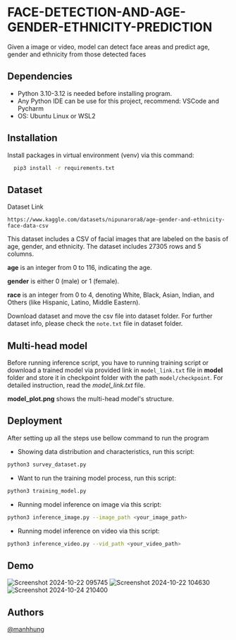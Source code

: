 # FACE-DETECTION-AND-AGE-GENDER-ETHNICITY-PREDICTION
Given a image or video, model can detect face areas and predict age, gender and ethnicity from those detected faces

## Dependencies

* Python 3.10-3.12 is needed before installing program.
* Any Python IDE can be use for this project, recommend: VSCode and Pycharm
* OS: Ubuntu Linux or WSL2

## Installation

Install packages in virtual environment (venv) via this command:

```bash
  pip3 install -r requirements.txt
```

## Dataset

Dataset Link
```
https://www.kaggle.com/datasets/nipunarora8/age-gender-and-ethnicity-face-data-csv
```
This dataset includes a CSV of facial images that are labeled on the basis of age, gender, and ethnicity. The dataset includes 27305 rows and 5 columns.

**age** is an integer from 0 to 116, indicating the age.

**gender** is either 0 (male) or 1 (female).

**race** is an integer from 0 to 4, denoting White, Black, Asian, Indian, and Others (like Hispanic, Latino, Middle Eastern).

Download dataset and move the csv file into dataset folder. For further dataset info, please check the ``` note.txt ``` file in dataset folder.

## Multi-head model
Before running inference script, you have to running training script or download a trained model via provided link in ```model_link.txt``` file in **model** folder and store it in checkpoint folder with the path ```model/checkpoint```. For detailed instruction, read the *model_link.txt* file.

**model_plot.png** shows the multi-head model's structure.

## Deployment

After setting up all the steps use bellow command to run the program
* Showing data distribution and characteristics, run this script:
```bash
python3 survey_dataset.py
```

* Want to run the training model process, run this script: 
```bash
python3 training_model.py
```
* Running model inference on image via this script:
```bash
python3 inference_image.py --image_path <your_image_path>
```

* Running model inference on video via this script:
```bash
python3 inference_video.py --vid_path <your_video_path>
```

## Demo
![Screenshot 2024-10-22 095745](https://github.com/user-attachments/assets/39e54a72-946a-46cf-9819-e7565277a8fa)
![Screenshot 2024-10-22 104630](https://github.com/user-attachments/assets/0ee65695-e14d-4527-a6ff-de2fdebf1105)
![Screenshot 2024-10-24 210400](https://github.com/user-attachments/assets/73526976-03f7-42f0-b710-7bc93e478ca5)



## Authors

[@manhhung](https://github.com/Hung369)
